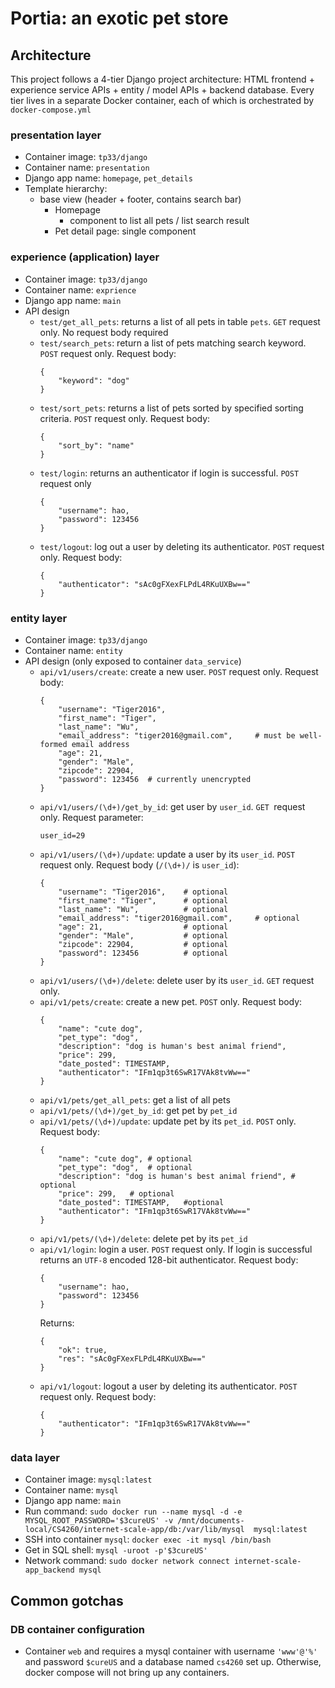 # Portia: an exotic pet store
## Architecture
This project follows a 4-tier Django project architecture: HTML frontend + experience service APIs + entity / model APIs + backend database. Every tier lives in a separate Docker container, each of which is orchestrated by `docker-compose.yml`

### presentation layer
 - Container image: `tp33/django`
 - Container name: `presentation`
 - Django app name: `homepage`, `pet_details`
 - Template hierarchy:
    - base view (header + footer, contains search bar)
        - Homepage
            - component to list all pets / list search result
        - Pet detail page: single component

### experience (application) layer
 - Container image: `tp33/django`
 - Container name: `exprience`
 - Django app name: `main`
 - API design
    - `test/get_all_pets`: returns a list of all pets in table `pets`. `GET` request only. No request body required
    - `test/search_pets`: return a list of pets matching search keyword. `POST` request only. Request body: 
        ```
        {
            "keyword": "dog"
        }
        ```
    - `test/sort_pets`: returns a list of pets sorted by specified sorting criteria. `POST` request only. Request body: 
        ```
        {
            "sort_by": "name"
        }
        ```
    - `test/login`: returns an authenticator if login is successful. `POST` request only
        ```
        {
            "username": hao,
            "password": 123456
        }
        ```
    - `test/logout`: log out a user by deleting its authenticator. `POST` request only. Request body:
        ```
        {
            "authenticator": "sAc0gFXexFLPdL4RKuUXBw=="
        }
        ```



### entity layer
 - Container image: `tp33/django`
 - Container name: `entity`
 - API design (only exposed to container `data_service`)
    - `api/v1/users/create`: create a new user. `POST` request only. Request body: 
        ```
        {
            "username": "Tiger2016",
            "first_name": "Tiger",
            "last_name": "Wu",
            "email_address": "tiger2016@gmail.com",     # must be well-formed email address
            "age": 21,
            "gender": "Male",
            "zipcode": 22904,
            "password": 123456  # currently unencrypted
        }
        ```
    - `api/v1/users/(\d+)/get_by_id`: get user by `user_id`. `GET `request only. Request parameter:
        ```
        user_id=29
        ```
    - `api/v1/users/(\d+)/update`: update a user by its `user_id`. `POST` request only. Request body (`/(\d+)/` is `user_id`):
        ```
        {
            "username": "Tiger2016",    # optional
            "first_name": "Tiger",      # optional
            "last_name": "Wu",          # optional
            "email_address": "tiger2016@gmail.com",     # optional
            "age": 21,                  # optional
            "gender": "Male",           # optional
            "zipcode": 22904,           # optional
            "password": 123456          # optional
        }
        ```
    - `api/v1/users/(\d+)/delete`: delete user by its `user_id`. `GET` request only.
    - `api/v1/pets/create`: create a new pet. `POST` only. Request body:
        ```
        {
            "name": "cute dog",
            "pet_type": "dog",
            "description": "dog is human's best animal friend",
            "price": 299,
            "date_posted": TIMESTAMP,
            "authenticator": "IFm1qp3t6SwR17VAk8tvWw=="
        }
        ```
    - `api/v1/pets/get_all_pets`: get a list of all pets
    - `api/v1/pets/(\d+)/get_by_id`: get pet by `pet_id`
    - `api/v1/pets/(\d+)/update`: update pet by its `pet_id`. `POST` only. Request body:
        ```
        {
            "name": "cute dog", # optional
            "pet_type": "dog",  # optional   
            "description": "dog is human's best animal friend", # optional
            "price": 299,   # optional
            "date_posted": TIMESTAMP,   #optional
            "authenticator": "IFm1qp3t6SwR17VAk8tvWw=="
        }
        ```
    - `api/v1/pets/(\d+)/delete`: delete pet by its `pet_id`
    - `api/v1/login`: login a user. `POST` request only. If login is successful returns an `UTF-8` encoded 128-bit authenticator. Request body:
        ```
        {
            "username": hao,
            "password": 123456
        }
        ```
        Returns:
        ```
        {
            "ok": true, 
            "res": "sAc0gFXexFLPdL4RKuUXBw=="
        }
        ```
    - `api/v1/logout`: logout a user by deleting its authenticator. `POST` request only. Request body:
        ```
        {
            "authenticator": "IFm1qp3t6SwR17VAk8tvWw=="
        }
        ```


### data layer
 - Container image: `mysql:latest`
 - Container name: `mysql`
 - Django app name: `main`
 - Run command: `sudo docker run --name mysql -d -e MYSQL_ROOT_PASSWORD='$3cureUS' -v /mnt/documents-local/CS4260/internet-scale-app/db:/var/lib/mysql  mysql:latest`
 - SSH into container `mysql`: `docker exec -it mysql /bin/bash`
 - Get in SQL shell: `mysql -uroot -p'$3cureUS'`
 - Network command: `sudo docker network connect internet-scale-app_backend mysql`


## Common gotchas
 ### DB container configuration
 - Container `web` and requires a mysql container with username `'www'@'%'` and password `$cureUS` and a database named `cs4260` set up. Otherwise, docker compose will not bring up any containers. 